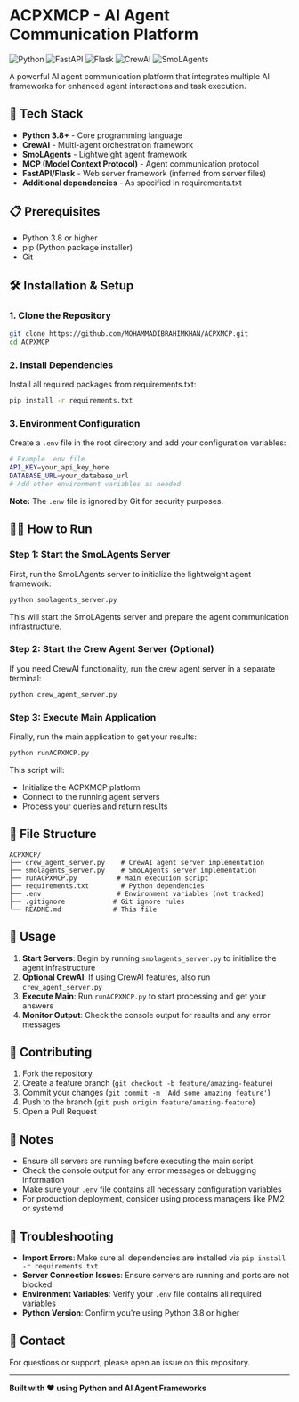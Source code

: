# ACPXMCP - AI Agent Communication Platform

![Python](https://img.shields.io/badge/Python-3.8+-blue?logo=python)  ![FastAPI](https://img.shields.io/badge/FastAPI-0.95+-teal?logo=fastapi)  ![Flask](https://img.shields.io/badge/Flask-2.3+-orange?logo=flask)  ![CrewAI](https://img.shields.io/badge/CrewAI-Enabled-green)  ![SmoLAgents](https://img.shields.io/badge/SmoLAgents-Running-purple)  

A powerful AI agent communication platform that integrates multiple AI frameworks for enhanced agent interactions and task execution.

## 🚀 Tech Stack

- **Python 3.8+** - Core programming language
- **CrewAI** - Multi-agent orchestration framework
- **SmoLAgents** - Lightweight agent framework
- **MCP (Model Context Protocol)** - Agent communication protocol
- **FastAPI/Flask** - Web server framework (inferred from server files)
- **Additional dependencies** - As specified in requirements.txt

## 📋 Prerequisites

- Python 3.8 or higher
- pip (Python package installer)
- Git

## 🛠️ Installation & Setup

### 1. Clone the Repository

```bash
git clone https://github.com/MOHAMMADIBRAHIMKHAN/ACPXMCP.git
cd ACPXMCP
```

### 2. Install Dependencies

Install all required packages from requirements.txt:

```bash
pip install -r requirements.txt
```

### 3. Environment Configuration

Create a `.env` file in the root directory and add your configuration variables:

```bash
# Example .env file
API_KEY=your_api_key_here
DATABASE_URL=your_database_url
# Add other environment variables as needed
```

**Note:** The `.env` file is ignored by Git for security purposes.

## 🏃‍♂️ How to Run

### Step 1: Start the SmoLAgents Server

First, run the SmoLAgents server to initialize the lightweight agent framework:

```bash
python smolagents_server.py
```

This will start the SmoLAgents server and prepare the agent communication infrastructure.

### Step 2: Start the Crew Agent Server (Optional)

If you need CrewAI functionality, run the crew agent server in a separate terminal:

```bash
python crew_agent_server.py
```

### Step 3: Execute Main Application

Finally, run the main application to get your results:

```bash
python runACPXMCP.py
```

This script will:
- Initialize the ACPXMCP platform
- Connect to the running agent servers
- Process your queries and return results

## 📁 File Structure

```
ACPXMCP/
├── crew_agent_server.py    # CrewAI agent server implementation
├── smolagents_server.py    # SmoLAgents server implementation  
├── runACPXMCP.py          # Main execution script
├── requirements.txt        # Python dependencies
├── .env                   # Environment variables (not tracked)
├── .gitignore            # Git ignore rules
└── README.md             # This file
```

## 🔧 Usage

1. **Start Servers**: Begin by running `smolagents_server.py` to initialize the agent infrastructure
2. **Optional CrewAI**: If using CrewAI features, also run `crew_agent_server.py`
3. **Execute Main**: Run `runACPXMCP.py` to start processing and get your answers
4. **Monitor Output**: Check the console output for results and any error messages

## 🤝 Contributing

1. Fork the repository
2. Create a feature branch (`git checkout -b feature/amazing-feature`)
3. Commit your changes (`git commit -m 'Add some amazing feature'`)
4. Push to the branch (`git push origin feature/amazing-feature`)
5. Open a Pull Request

## 📝 Notes

- Ensure all servers are running before executing the main script
- Check the console output for any error messages or debugging information
- Make sure your `.env` file contains all necessary configuration variables
- For production deployment, consider using process managers like PM2 or systemd

## 🐛 Troubleshooting

- **Import Errors**: Make sure all dependencies are installed via `pip install -r requirements.txt`
- **Server Connection Issues**: Ensure servers are running and ports are not blocked
- **Environment Variables**: Verify your `.env` file contains all required variables
- **Python Version**: Confirm you're using Python 3.8 or higher

## 📧 Contact

For questions or support, please open an issue on this repository.

---

**Built with ❤️ using Python and AI Agent Frameworks**
